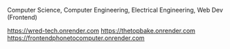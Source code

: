 Computer Science, Computer Engineering, Electrical Engineering, Web Dev (Frontend) 



https://wred-tech.onrender.com
https://thetopbake.onrender.com
https://frontendphonetocomputer.onrender.com
